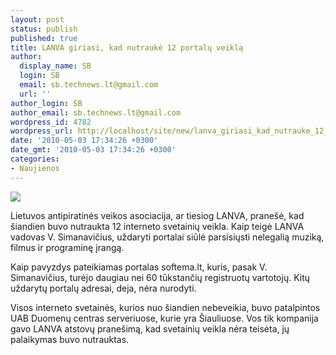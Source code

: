 ```yaml
---
layout: post
status: publish
published: true
title: LANVA giriasi, kad nutraukė 12 portalų veiklą
author:
  display_name: SB
  login: SB
  email: sb.technews.lt@gmail.com
  url: ''
author_login: SB
author_email: sb.technews.lt@gmail.com
wordpress_id: 4782
wordpress_url: http://localhost/site/new/lanva_giriasi_kad_nutrauke_12_portalu_veikla/
date: '2010-05-03 17:34:26 +0300'
date_gmt: '2010-05-03 17:34:26 +0300'
categories:
- Naujienos
---
```

<div class="imgright"><img src="http://t3.gstatic.com/images?q=tbn:_LfDIBZWk0W7hM:http://www.pernillerudlin.com/blog/archives/cds.jpg"  /></div>
<p>Lietuvos antipiratinės veikos asociacija, ar tiesiog LANVA, pranešė, kad šiandien buvo nutraukta 12 interneto svetainių veikla. Kaip teigė LANVA vadovas V. Simanavičius, uždaryti portalai siūlė parsisiųsti nelegalią muziką, filmus ir programinę įrangą.</p>
<p>Kaip pavyzdys pateikiamas portalas softema.lt, kuris, pasak V. Simanavičius, turėjo daugiau nei 60 tūkstančių registruotų vartotojų. Kitų uždarytų portalų adresai, deja, nėra nurodyti.</p>
<p>Visos interneto svetainės, kurios nuo šiandien nebeveikia, buvo patalpintos UAB Duomenų centras serveriuose, kurie yra Šiauliuose. Vos tik kompanija gavo LANVA atstovų pranešimą, kad svetainių veikla nėra teisėta, jų palaikymas buvo nutrauktas.<br /></p>
